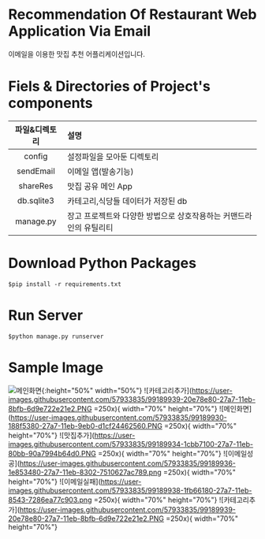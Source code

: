 # Recommendation Of Restaurant Web Application Via Email
이메일을 이용한 맛집 추천 어플리케이션입니다. 

# Fiels & Directories of Project's components
|파일&디렉토리|설명|
|:---:|:---|
|config|설정파일을 모아둔 디렉토리|
|sendEmail|이메일 앱(발송기능)|
|shareRes|맛집 공유 메인 App|
|db.sqlite3|카테고리,식당들 데이터가 저장된 db|
|manage.py|장고 프로젝트와 다양한 방법으로 상호작용하는 커맨드라인의 유틸리티|

# Download Python Packages
```
$pip install -r requirements.txt
```

# Run Server
```
$python manage.py runserver
```

# Sample Image
![메인화면](https://user-images.githubusercontent.com/57933835/99189930-188f5380-27a7-11eb-9eb0-d1cf24462560.PNG){:height="50%" width="50%"}
![카테고리추가](https://user-images.githubusercontent.com/57933835/99189939-20e78e80-27a7-11eb-8bfb-6d9e722e21e2.PNG =250x){ width="70%" height="70%"}
![메인화면](https://user-images.githubusercontent.com/57933835/99189930-188f5380-27a7-11eb-9eb0-d1cf24462560.PNG =250x){ width="70%" height="70%"}
![맛집추가](https://user-images.githubusercontent.com/57933835/99189934-1cbb7100-27a7-11eb-80bb-90a7994b64d0.PNG =250x){ width="70%" height="70%"}
![이메일성공](https://user-images.githubusercontent.com/57933835/99189936-1e853480-27a7-11eb-8302-7510627ac789.png =250x){ width="70%" height="70%"}
![이메일실패](https://user-images.githubusercontent.com/57933835/99189938-1fb66180-27a7-11eb-8543-7286ea77c903.png =250x){ width="70%" height="70%"}
![카테고리추가](https://user-images.githubusercontent.com/57933835/99189939-20e78e80-27a7-11eb-8bfb-6d9e722e21e2.PNG =250x){ width="70%" height="70%"}
